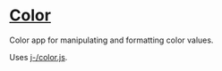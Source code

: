 # [Color](https://skeoh.com/color/)

Color app for manipulating and formatting color values.

Uses [j-/color.js](https://github.com/j-/color.js).
